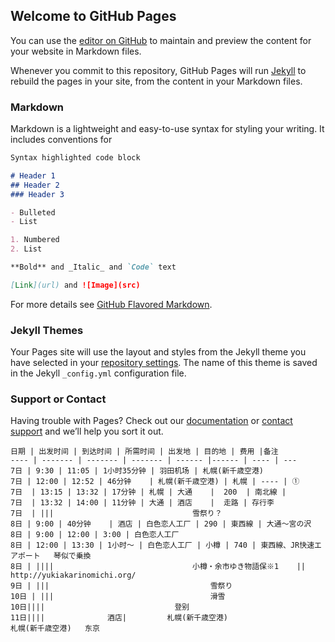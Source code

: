 ## Welcome to GitHub Pages

You can use the [editor on GitHub](https://github.com/lousia000/youone.github.com/edit/master/index.md) to maintain and preview the content for your website in Markdown files.

Whenever you commit to this repository, GitHub Pages will run [Jekyll](https://jekyllrb.com/) to rebuild the pages in your site, from the content in your Markdown files.

### Markdown

Markdown is a lightweight and easy-to-use syntax for styling your writing. It includes conventions for

```markdown
Syntax highlighted code block

# Header 1
## Header 2
### Header 3

- Bulleted
- List

1. Numbered
2. List

**Bold** and _Italic_ and `Code` text

[Link](url) and ![Image](src)
```

For more details see [GitHub Flavored Markdown](https://guides.github.com/features/mastering-markdown/).

### Jekyll Themes

Your Pages site will use the layout and styles from the Jekyll theme you have selected in your [repository settings](https://github.com/lousia000/youone.github.com/settings). The name of this theme is saved in the Jekyll `_config.yml` configuration file.

### Support or Contact

Having trouble with Pages? Check out our [documentation](https://help.github.com/categories/github-pages-basics/) or [contact support](https://github.com/contact) and we’ll help you sort it out.

	日期 | 出发时间 | 到达时间 | 所需时间 | 出发地 | 目的地 | 费用 |备注
	---- | ------- | ------- | ------- | ------ |------ | ---- | ---
	7日 | 9:30 | 11:05 | 1小时35分钟 | 羽田机场 | 札幌(新千歳空港) 
	7日 | 12:00 | 12:52 | 46分钟	 | 札幌(新千歳空港) | 札幌 | ---- | ①	
	7日	| 13:15	| 13:32	| 17分钟 | 札幌	| 大通	|  200	| 南北線 | 
	7日	| 13:32 | 14:00 | 11分钟 | 大通	| 酒店	|  走路 | 存行李
	7日	| |||				                雪祭り？							    		
	8日 | 9:00 | 40分钟	| 酒店 | 白色恋人工厂 | 290 | 東西線 | 大通～宮の沢
	8日 | 9:00 | 12:00 | 3:00 | 白色恋人工厂				
	8日 | 12:00 | 13:30 | 1小时～ | 白色恋人工厂 | 小樽 | 740 | 東西線、JR快速エアポート	琴似で乗換
	8日 | ||||			                	小樽・余市ゆき物語保※1	||			http://yukiakarinomichi.org/ 	
	9日 | |||				                    雪祭り				
	10日 | |||					                滑雪				
	10日||||				                登别				
	11日||||				 酒店|         札幌(新千歳空港)			
	札幌(新千歳空港)	东京	